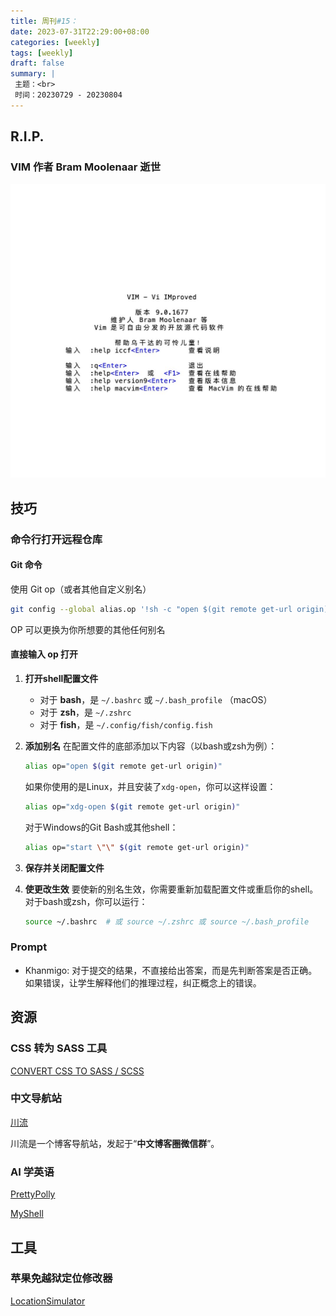 ```yaml
---
title: 周刊#15：
date: 2023-07-31T22:29:00+08:00
categories: [weekly]
tags: [weekly]
draft: false
summary: |
 主题：<br>
 时间：20230729 - 20230804
---
```






## R.I.P.

### VIM 作者 Bram Moolenaar 逝世

![](https://raw.githubusercontent.com/huyixi/Pics/main/VIM.JPG)

## 技巧

### 命令行打开远程仓库

#### Git 命令

使用 Git op（或者其他自定义别名）

```bash
git config --global alias.op '!sh -c "open $(git remote get-url origin)"'
```

OP 可以更换为你所想要的其他任何别名

#### 直接输入 op 打开

1. **打开shell配置文件**  
   
   - 对于 **bash**，是 `~/.bashrc` 或 `~/.bash_profile` （macOS）
   - 对于 **zsh**，是 `~/.zshrc`
   - 对于 **fish**，是 `~/.config/fish/config.fish`
   
2. **添加别名**
   在配置文件的底部添加以下内容（以bash或zsh为例）：

   ```bash
   alias op="open $(git remote get-url origin)"
   ```

   如果你使用的是Linux，并且安装了`xdg-open`，你可以这样设置：

   ```bash
   alias op="xdg-open $(git remote get-url origin)"
   ```

   对于Windows的Git Bash或其他shell：

   ```bash
   alias op="start \"\" $(git remote get-url origin)"
   ```

3. **保存并关闭配置文件**

4. **使更改生效**
   要使新的别名生效，你需要重新加载配置文件或重启你的shell。对于bash或zsh，你可以运行：

   ```bash
   source ~/.bashrc  # 或 source ~/.zshrc 或 source ~/.bash_profile
   ```

### Prompt

-  Khanmigo: 对于提交的结果，不直接给出答案，而是先判断答案是否正确。如果错误，让学生解释他们的推理过程，纠正概念上的错误。

## 资源

### CSS 转为 SASS 工具

[CONVERT CSS TO SASS / SCSS](http://css2sass.herokuapp.com)

### 中文导航站

[川流](https://chuanliu.org)

川流是一个博客导航站，发起于“**中文博客圈微信群**”。

### AI 学英语

[PrettyPolly](https://www.prettypolly.app/app)

[MyShell](https://myshell.ai)

## 工具

### 苹果免越狱定位修改器

[LocationSimulator](https://github.com/Schlaubischlump/LocationSimulator)
